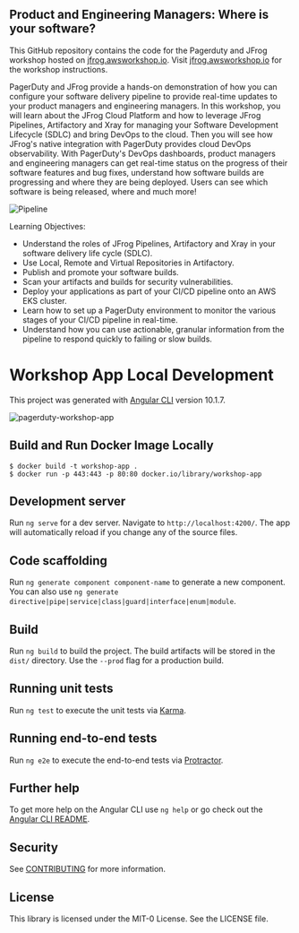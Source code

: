 ## Product and Engineering Managers: Where is your software?

This GitHub repository contains the code for the Pagerduty and JFrog workshop hosted on [jfrog.awsworkshop.io](http://jfrog.awsworkshop.io). Visit [jfrog.awsworkshop.io](http://jfrog.awsworkshop.io) for the workshop instructions.

PagerDuty and JFrog provide a hands-on demonstration of how you can configure your software delivery pipeline to provide real-time updates to your product managers and engineering managers. In this workshop, you will learn about the JFrog Cloud Platform and how to leverage JFrog Pipelines, Artifactory and Xray for managing your Software Development Lifecycle (SDLC) and bring DevOps to the cloud. Then you will see how JFrog's native integration with PagerDuty provides cloud DevOps observability. With PagerDuty's DevOps dashboards, product managers and engineering managers can get real-time status on the progress of their software features and bug fixes, understand how software builds are progressing and where they are being deployed. Users can see which software is being released, where and much more!

![Pipeline](https://user-images.githubusercontent.com/6440106/127360109-1da5a406-385b-4aa6-ac95-586cd3ed163b.png)

Learning Objectives:
- Understand the roles of JFrog Pipelines, Artifactory and Xray in your software delivery life cycle (SDLC).
- Use Local, Remote and Virtual Repositories in Artifactory.
- Publish and promote your software builds.
- Scan your artifacts and builds for security vulnerabilities.
- Deploy your applications as part of your CI/CD pipeline onto an AWS EKS cluster.
- Learn how to set up a PagerDuty environment to monitor the various stages of your CI/CD pipeline in real-time.
- Understand how you can use actionable, granular information from the pipeline to respond quickly to failing or slow builds.

# Workshop App Local Development

This project was generated with [Angular CLI](https://github.com/angular/angular-cli) version 10.1.7.

![pagerduty-workshop-app](https://user-images.githubusercontent.com/6440106/127370735-141fe099-e669-46b5-8bd0-a81835058bb2.png)

## Build and Run Docker Image Locally

```
$ docker build -t workshop-app . 
$ docker run -p 443:443 -p 80:80 docker.io/library/workshop-app
```

## Development server

Run `ng serve` for a dev server. Navigate to `http://localhost:4200/`. The app will automatically reload if you change any of the source files.

## Code scaffolding

Run `ng generate component component-name` to generate a new component. You can also use `ng generate directive|pipe|service|class|guard|interface|enum|module`.

## Build

Run `ng build` to build the project. The build artifacts will be stored in the `dist/` directory. Use the `--prod` flag for a production build.

## Running unit tests

Run `ng test` to execute the unit tests via [Karma](https://karma-runner.github.io).

## Running end-to-end tests

Run `ng e2e` to execute the end-to-end tests via [Protractor](http://www.protractortest.org/).

## Further help

To get more help on the Angular CLI use `ng help` or go check out the [Angular CLI README](https://github.com/angular/angular-cli/blob/master/README.md).

## Security

See [CONTRIBUTING](CONTRIBUTING.md#security-issue-notifications) for more information.

## License

This library is licensed under the MIT-0 License. See the LICENSE file.

